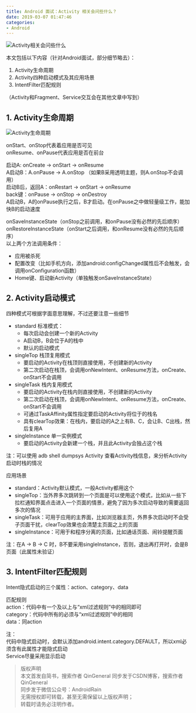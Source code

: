 ```yaml
---
title: Android 面试：Activity 相关会问些什么？
date: 2019-03-07 01:47:46
categories: 
- Android
---
```


![Activity相关会问些什么](http://upload-images.jianshu.io/upload_images/1214187-1a8e4fe137b26455.jpeg?imageMogr2/auto-orient/strip%7CimageView2/2/w/1240)

本文包括以下内容（针对Android面试，部分细节略去）：

1. Activity生命周期
2. Activity四种启动模式及其应用场景
3. IntentFilter匹配规则  

（Activity和Fragment、Service交互会在其他文章中写到）

## 1. Activity生命周期

![ Activity生命周期](http://upload-images.jianshu.io/upload_images/1214187-2e8c745b7fea7541.png?imageMogr2/auto-orient/strip%7CimageView2/2/w/1240)

onStart、onStop代表着应用是否可见  
onResume、onPause代表应用是否在前台

启动A: onCreate -> onStart -> onResume  
A启动B：A.onPause -> A.onStop （如果B采用透明主题，则A.onStop不会调用）  
启动B后，返回A：onRestart -> onStart -> onResume  
back键：onPause -> onStop -> onDestroy  
A启动B，A的onPause执行之后，B才启动。在onPause之中做轻量级工作，能加快B的启动速度

onSaveInstanceState（onStop之前调用，和onPause没有必然的先后顺序）  
onRestoreInstanceState（onStart之后调用，和onResume没有必然的先后顺序）  
以上两个方法调用条件：  

- 应用被杀死  
- 配置改变（比如手机方向，添加android:configChanged属性后不会触发，会调用onConfiguration函数）  
- Home键、启动新Activity（单独触发onSaveInstanceState）

## 2. Activity启动模式

四种模式可根据字面意思理解，不过还要注意一些细节

- standard 标准模式：
  - 每次启动会创建一个新的Activity
  - A启动B，B会位于A的栈中
  - 默认的启动模式
- singleTop 栈顶复用模式
  - 要启动的Activity在栈顶则直接使用，不创建新的Activity
  - 第二次启动在栈顶，会调用onNewIntent、onResume方法，onCreate、onStart不会调用
- singleTask 栈内复用模式
  - 要启动的Activity在栈内则直接使用，不创建新的Activity
  - 第二次启动在栈顶，会调用onNewIntent、onResume方法，onCreate、onStart不会调用
  - 可通过TaskAffinity属性指定要启动的Activity将位于的栈名
  - 具有clearTop效果：在栈内，要启动的A之上有B、C，会让B、C出栈，然后复用A
- singleInstance 单一实例模式
  - 要启动的Activity会新建一个栈，并且此Activity会独占这个栈
  
注：可以使用 adb shell dumpsys Activity 查看Activity栈信息，来分析Activity启动时栈的情况

应用场景

- standard：Activity默认模式，一般Activity都用这个
- singleTop：当外界多次跳转到一个页面是可以使用这个模式，比如从一些下拉栏通知界面点击进入一个页面的情景，避免了因为多次启动导致的需要返回多次的情况
- singleTask：可用于应用的主界面，比如浏览器主页，外界多次启动时不会受子页面干扰，clearTop效果也会清楚主页面之上的页面
- singleInstance：可用于和程序分离的页面，比如通话页面、闹铃提醒页面

注：在A -> B -> C 时，B不要采用singleInstance，否则，退出再打开时，会是B页面（此属性未验证）

## 3. IntentFilter匹配规则

Intent隐式启动的三个属性：action、category、data  

匹配规则  
action：代码中有一个及以上与“xml过滤规则”中的相同即可  
category：代码中所有的必须与“xml过滤规则”中的相同  
data：同action

注：  
代码中隐式启动时，会默认添加android.intent.category.DEFAULT，所以xml必须含有此属性才能隐式启动  
Service尽量采用显示启动

>版权声明  
本文首发自简书，搜索作者 QinGeneral
同步发于CSDN博客，搜索作者 QinGeneral  
同步发于微信公众号：AndroidRain  
无需授权即可转载，甚至无需保留以上版权声明；  
转载时请务必注明作者。